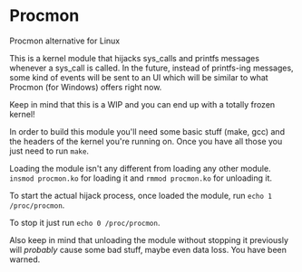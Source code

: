 Procmon
=======

Procmon alternative for Linux


This is a kernel module that hijacks sys_calls and printfs messages whenever a sys_call is called.
In the future, instead of printfs-ing messages, some kind of events will be sent to an UI which will
be similar to what Procmon (for Windows) offers right now.

Keep in mind that this is a WIP and you can end up with a totally frozen kernel!


In order to build this module you'll need some basic stuff (make, gcc) and the headers of the kernel 
you're running on.
Once you have all those you just need to run ```make```.

Loading the module isn't any different from loading any other module. ```insmod procmon.ko``` for 
loading it and ```rmmod procmon.ko``` for unloading it.

To start the actual hijack process, once loaded the module, run ```echo 1 /proc/procmon```.

To stop it just run ```echo 0 /proc/procmon```.

Also keep in mind that unloading the module without stopping it previously will *probably* cause
some bad stuff, maybe even data loss. You have been warned.